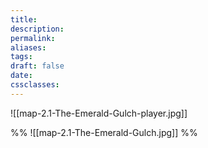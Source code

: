 ```yaml
---
title: 
description: 
permalink: 
aliases: 
tags: 
draft: false
date: 
cssclasses:
---
```


![[map-2.1-The-Emerald-Gulch-player.jpg]]

%% 
![[map-2.1-The-Emerald-Gulch.jpg]] 
%% 